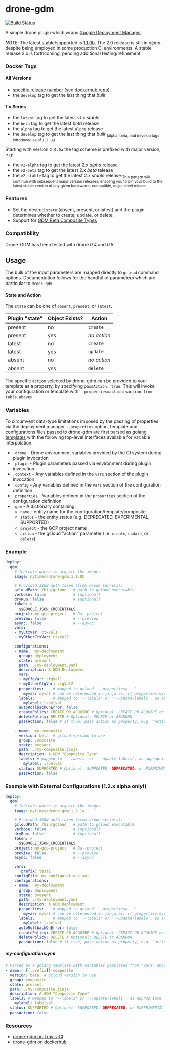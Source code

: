 drone-gdm
=========

[![Build Status](https://travis-ci.org/NYTimes/drone-gdm.svg?branch=master)](https://travis-ci.org/NYTimes/drone-gdm)

A simple drone plugin which wraps [Google Deployment Manager](https://cloud.google.com/deployment-manager/docs/).

*NOTE*: The latest stable/supported is [1.1.0b](https://github.com/NYTimes/drone-gdm/tree/1.1.0b). The 2.0 release is still in
_alpha_, despite being employed in some production CI environments.
A stable release 2.x is forthcoming, pending additional testing/refinement.

### Docker Tags

#### All Versions
* [specific release number](https://github.com/NYTimes/drone-gdm/releases) (see [dockerhub repo](https://hub.docker.com/r/nytimes/drone-gdm/tags/)).
* the `develop` tag to get the last thing that _built_

#### 1.x Series
* the `latest` tag to get the latest *v1.x* _stable_
* the `beta` tag to get the latest _beta_ release
* the `alpha` tag to get the latest `alpha` release
* the `develop` tag to get the last thing that _built_
<sub>(alpha, beta, and develop tags introduced as of `1.2.1a`)</sub>

Starting with version `2.0.0a` the tag scheme is prefixed with major version, e.g:
* the `v2-alpha` tag to get the latest 2.x _alpha_ release
* the `v2-beta` tag to get the latest 2.x _beta_ release
* the `v2-stable` tag to get the latest 2.x _stable_ release
<sub>This pattern will continue with subsequent major version releases; enabling you to pin your build to the latest stable version of any given backwards-compatible, major-level release</sub>


### Features
 * Set the desired `state` (absent, present, or latest) and the plugin determines whether to create, update, or delete.
 * Support for [GDM Beta Composite Types](https://cloud.google.com/deployment-manager/docs/configuration/templates/create-composite-types)

### Compatibility
Drone-GDM has been tested with drone *0.4* and *0.8*.

Usage
-----
The bulk of the input parameters are mapped directly to `gcloud` command options.
Documentation follows for the handful of parameters which are particular to `drone-gdm`.

#### State and Action
The `state` can be one of `absent`, `present`, or `latest`.

| Plugin "state" | Object Exists? | Action      |
| -------------- | -------------- | ----------- |
| present        | no             | `create`    |
| present        | yes            | _no action_   |
| latest         | no             | `create`    |
| latest         | yes            | `update`    |
| absent         | no             | _no action_   |
| absent         | yes            | `delete`    |

The specific `action` selected by drone-gdm can be provided to your template
as a property, by specifying `passAction: true`. This will invoke your
configuration or template with `--properties=action:<action from table above>`.

### Variables
To circumvent data-type limitations imposed by the passing of properties via the
deployment manager `--properties` option, template and configurations files
passed to drone-gdm are first parsed as [golang templates](https://golang.org/pkg/text/template/) with the following
top-level interfaces available for variable interpolation:
 - `.drone` - Drone environment variables provided by the CI system during plugin invocation
 - `.plugin` - Plugin parameters passed via environment during plugin invocation
 - `.context` - Any variables defined in the `vars` section of the plugin invocation
 - `.config` - Any variables defined in the `vars` section of the configuration definition
 - `.properties` - Variables defined in the `properties` section of the configuration definition
 - `.gdm` - A dictionary containing:
   - `name` - entity name for the configuration/template/composite
   - `status` - the entity status (e.g. DEPRECATED, EXPERIMENTAL, SUPPORTED)
   - `project` - the GCP project name
   - `action` - the gcloud "action" parameter (i.e. `create`, `update`, or `delete`)

### Example
```Yaml
deploy:
  gdm:
    # Indicate where to acquire the image:
    image: nytimes/drone-gdm:1.1.0b

    # Provided JSON auth token (from drone secrets):
    gcloudPath: /bin/gcloud   # path to gcloud executable
    verbose: false            # (optional)
    dryRun: false             # (optional)
    token: >
      $$GOOGLE_JSON_CREDENTIALS
    project: my-gcp-project   # Da--project
    preview: false            # --preview
    async: false              # --async
    vars:
    - myCtxVar: ctxVal1
    - myOtherCtxVar: ctxVal2

    configurations:
    - name:  my-deployment
      group: deployment
      state: present
      path: ./my-deployment.yaml
      description: A GDM Deployment
      vars:
      - myCfgVar: cfgVal1
      - myOtherCfgVar: cfgVal2
      properties:    # mapped to gcloud '--properties=...'
        myvar: myval # can be referenced in jinja as: {{ properties.myvar }}
      labels:        # mapped to '--labels' or '--update-labels', as appropriate
        mylabel: labelval
      autoRollbackOnError: false
      createPolicy: CREATE_OR_ACQUIRE # Optional: CREATE_OR_ACQUIRE or CREATE
      deletePolicy: DELETE # Optional: DELETE or ABANDON
      passAction: false # if true, pass action as property, e.g. "action:update"

    - name:  my-composite
      version: beta  # gcloud version to use
      group: composite
      state: present
      path: ./my-composite.jinja
      description: A GDM "Composite Type"
      labels: # mapped to '--labels' or '--update-labels', as appropriate
        mylabel: labelval
      status: SUPPORTED # Optional: SUPPORTED, DEPRECATED, or EXPERIMENTAL
      passAction: false

```

### Example with External Configurations (1.2.x alpha only!)
```Yaml
deploy:
  gdm:
    # Indicate where to acquire the image:
    image: nytimes/drone-gdm:1.2.1a

    # Provided JSON auth token (from drone secrets):
    gcloudPath: /bin/gcloud   # path to gcloud executable
    verbose: false            # (optional)
    dryRun: false             # (optional)
    token: >
      $$GOOGLE_JSON_CREDENTIALS
    project: my-gcp-project   # Da--project
    preview: false            # --preview
    async: false              # --async

    vars:
       prefix: test1
    configFile: my-configurations.yml
    configurations:
    - name:  my-deployment
      group: deployment
      state: present
      path: ./my-deployment.yaml
      description: A GDM Deployment
      properties:    # mapped to gcloud '--properties=...'
        myvar: myval # can be referenced in jinja as: {{ properties.myvar }}
      labels:        # mapped to '--labels' or '--update-labels', as appropriate
        mylabel: labelval
      autoRollbackOnError: false
      createPolicy: CREATE_OR_ACQUIRE # Optional: CREATE_OR_ACQUIRE or CREATE
      deletePolicy: DELETE # Optional: DELETE or ABANDON
      passAction: false # if true, pass action as property, e.g. "action:update"
```

##### my-configurations.yml
``` Yaml
# Parsed as a golang template with variables populated from "vars" above.
- name:  {{.prefix}}-composite
  version: beta  # gcloud version to use
  group: composite
  state: present
  path: ./my-composite.jinja
  description: A GDM "Composite Type"
  labels: # mapped to '--labels' or '--update-labels', as appropriate
    mylabel: labelval
  status: SUPPORTED # Optional: SUPPORTED, DEPRECATED, or EXPERIMENTAL
  passAction: false

```

### Resources
 - [drone-gdm on Travis-CI](https://travis-ci.org/NYTimes/drone-gdm)
 - [drone-gdm on dockerhub](https://hub.docker.com/r/nytimes/drone-gdm/)
